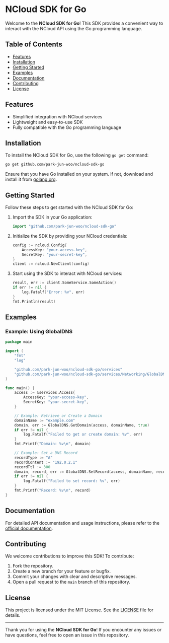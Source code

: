 # NCloud SDK for Go

Welcome to the **NCloud SDK for Go**! This SDK provides a convenient way to interact with the NCloud API using the Go programming language.

## Table of Contents

- [Features](#features)
- [Installation](#installation)
- [Getting Started](#getting-started)
- [Examples](#examples)
- [Documentation](#documentation)
- [Contributing](#contributing)
- [License](#license)

## Features

- Simplified integration with NCloud services
- Lightweight and easy-to-use SDK
- Fully compatible with the Go programming language

## Installation

To install the NCloud SDK for Go, use the following `go get` command:

```bash
go get github.com/park-jun-woo/ncloud-sdk-go
```

Ensure that you have Go installed on your system. If not, download and install it from [golang.org](https://golang.org/).

## Getting Started

Follow these steps to get started with the NCloud SDK for Go:

1. Import the SDK in your Go application:

    ```go
    import "github.com/park-jun-woo/ncloud-sdk-go"
    ```

2. Initialize the SDK by providing your NCloud credentials:

    ```go
    config := ncloud.Config{
        AccessKey: "your-access-key",
        SecretKey: "your-secret-key",
    }
    client := ncloud.NewClient(config)
    ```

3. Start using the SDK to interact with NCloud services:

    ```go
    result, err := client.SomeService.SomeAction()
    if err != nil {
        log.Fatalf("Error: %v", err)
    }
    fmt.Println(result)
    ```

## Examples

### Example: Using GlobalDNS

```go
package main

import (
    "fmt"
    "log"

    "github.com/park-jun-woo/ncloud-sdk-go/services"
    "github.com/park-jun-woo/ncloud-sdk-go/services/Networking/GlobalDNS"
)

func main() {
    access := &services.Access{
        AccessKey: "your-access-key",
        SecretKey: "your-secret-key",
    }

    // Example: Retrieve or Create a Domain
    domainName := "example.com"
    domain, err := GlobalDNS.GetDomain(access, domainName, true)
    if err != nil {
        log.Fatalf("Failed to get or create domain: %v", err)
    }
    fmt.Printf("Domain: %v\n", domain)

    // Example: Set a DNS Record
    recordType := "A"
    recordContent := "192.0.2.1"
    recordTtl := 300
    domain, record, err := GlobalDNS.SetRecord(access, domainName, recordType, recordContent, recordTtl, true)
    if err != nil {
        log.Fatalf("Failed to set record: %v", err)
    }
    fmt.Printf("Record: %v\n", record)
}
```

## Documentation

For detailed API documentation and usage instructions, please refer to the [official documentation](https://github.com/park-jun-woo/ncloud-sdk-go/wiki).

## Contributing

We welcome contributions to improve this SDK! To contribute:

1. Fork the repository.
2. Create a new branch for your feature or bugfix.
3. Commit your changes with clear and descriptive messages.
4. Open a pull request to the `main` branch of this repository.

## License

This project is licensed under the MIT License. See the [LICENSE](LICENSE) file for details.

---

Thank you for using the **NCloud SDK for Go**! If you encounter any issues or have questions, feel free to open an issue in this repository.
